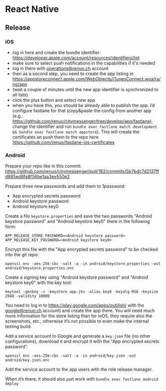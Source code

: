 # React Native

## Release

### iOS

* log in here and create the bundle identifier: <https://developer.apple.com/account/resources/identifiers/list>
* make sure to select push notifications in the capabilities if it's needed
* log in there with operations@renuo.ch account
* then as a second step, you need to create the app listing in <https://appstoreconnect.apple.com/WebObjects/iTunesConnect.woa/ra/ng/app>
* (wait a couple of minutes until the new app identifier is synchronized to all lists)
* click the plus button and select new app
* when you have this, you should be already able to publish the app. 
  I’d configure fastlane for that (copy&paste the config from another app (e.g.: <https://github.com/renuo/citymessenger/tree/develop/app/fastlane>),
  change the identifier and run `bundle exec fastlane match development && bundle exec fastlane match appstore`).
  This will create the certificates an push them to the repo here <https://github.com/renuo/fastlane-ios-certificates>

### Android

Prepare your repo like in this commit: <https://github.com/renuo/citymessenger/pull/182/commits/5b7bdc7d2137ffd885ed8fa8f56be1aa3ee550e2>

Prepare three new passwords and add them to *1password*:

* App encrypted secrets password
* Android keystore password
* Android keystore key0

Create a file `keystore.properties` and save the two passwords "Android keystore password" and "Android keystore key0"
there in the following form:

    APP_RELEASE_STORE_PASSWORD=<Android keystore password>
    APP_RELEASE_KEY_PASSWORD=<Android keystore key0>

Encrypt this file with the "App encrypted secrets password" to be checked into the git repo:

    openssl enc -aes-256-cbc -salt -a -in android/keystore.properties -out android/keystore.properties.enc

Create a signing key using "Android keystore password" and "Android keystore key0" with the key tool:

    keytool -genkey -v -keystore app.jks -alias key0 -keyalg RSA -keysize 2048 -validity 10000

You need to log in to <https://play.google.com/apps/publish/> with the google@renuo.ch account) and create the app there.
You will need much more information for the store listing than for ioOS, they require also the screenshots,
etc., otherwise it’s not possible to even make the internal testing build.

Add a service account to Google and generate a `key.json` file (no other configurations), download it
and encrypt it with the "App encrypted secrets password".

    openssl enc -aes-256-cbc -salt -a -in android/key.json -out android/key.json.enc

Add the service account to the app users with the role release manager.

When it’s there, it should also just work with `bundle exec fastlane android deploy`
